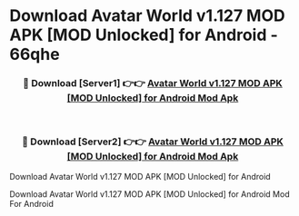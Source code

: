 # Download Avatar World v1.127 MOD APK [MOD Unlocked] for Android - 66qhe


<div align="center">
<h3>🔴 Download [Server1] 👉👉 <a href="https://apk-comot.site?title=Avatar_World_v1.127_MOD_APK_[MOD_Unlocked]_for_Android">Avatar World v1.127 MOD APK [MOD Unlocked] for Android Mod Apk</a></h3><br>
<h3>🔴 Download [Server2] 👉👉 <a href="https://apk-comot.site?title=Avatar_World_v1.127_MOD_APK_[MOD_Unlocked]_for_Android">Avatar World v1.127 MOD APK [MOD Unlocked] for Android Mod Apk</a></h3>
</div>



Download Avatar World v1.127 MOD APK [MOD Unlocked] for Android 

Download Avatar World v1.127 MOD APK [MOD Unlocked] for Android Mod For Android